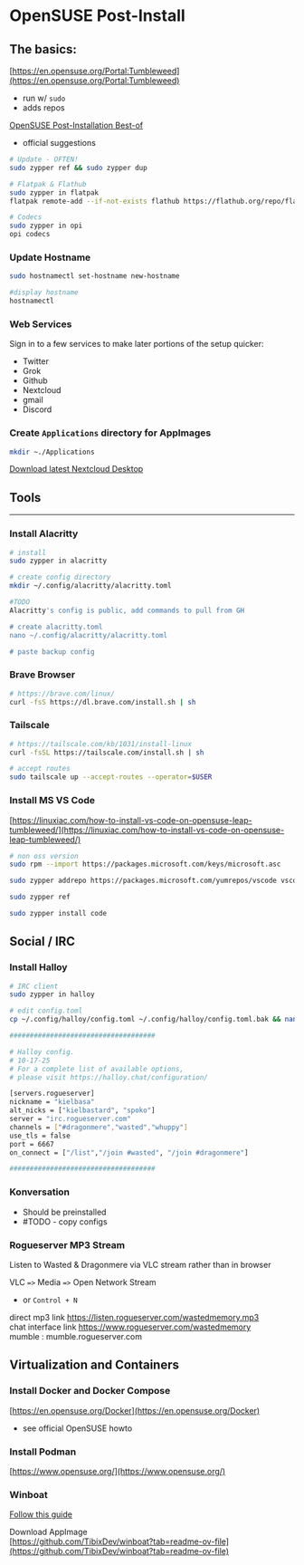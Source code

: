 # OpenSUSE Post-Install

## The basics:
[https://en.opensuse.org/Portal:Tumbleweed](https://en.opensuse.org/Portal:Tumbleweed)
- run w/ `sudo`
- adds repos

[OpenSUSE Post-Installation Best-of](https://doc.opensuse.org/documentation/tumbleweed/best_of_post/)
- official suggestions

```bash
# Update - OFTEN!
sudo zypper ref && sudo zypper dup

# Flatpak & Flathub
sudo zypper in flatpak
flatpak remote-add --if-not-exists flathub https://flathub.org/repo/flathub.flatpakrepo

# Codecs
sudo zypper in opi
opi codecs
```

### Update Hostname
```bash
sudo hostnamectl set-hostname new-hostname

#display hostname
hostnamectl
```


### Web Services
Sign in to a few services to make later portions of the setup quicker:
- Twitter
- Grok
- Github
- Nextcloud
- gmail
- Discord

### Create `Applications` directory for AppImages
```bash
mkdir ~./Applications
```
[Download latest Nextcloud Desktop](https://github.com/nextcloud-releases/desktop/releases)



## Tools
---

### Install Alacritty
```bash
# install
sudo zypper in alacritty

# create config directory
mkdir ~/.config/alacritty/alacritty.toml

#TODO
Alacritty's config is public, add commands to pull from GH

# create alacritty.toml
nano ~/.config/alacritty/alacritty.toml

# paste backup config
```

### Brave Browser
```bash
# https://brave.com/linux/
curl -fsS https://dl.brave.com/install.sh | sh
```

### Tailscale
```bash
# https://tailscale.com/kb/1031/install-linux
curl -fsSL https://tailscale.com/install.sh | sh

# accept routes
sudo tailscale up --accept-routes --operator=$USER
```

### Install MS VS Code
[https://linuxiac.com/how-to-install-vs-code-on-opensuse-leap-tumbleweed/](https://linuxiac.com/how-to-install-vs-code-on-opensuse-leap-tumbleweed/)

```bash
# non oss version
sudo rpm --import https://packages.microsoft.com/keys/microsoft.asc

sudo zypper addrepo https://packages.microsoft.com/yumrepos/vscode vscode

sudo zypper ref

sudo zypper install code
```


## Social / IRC


### Install Halloy
```bash
# IRC client
sudo zypper in halloy

# edit config.toml
cp ~/.config/halloy/config.toml ~/.config/halloy/config.toml.bak && nano ~/.config/halloy/config.toml

####################################

# Halloy config.
# 10-17-25
# For a complete list of available options,
# please visit https://halloy.chat/configuration/

[servers.rogueserver]
nickname = "kielbasa"
alt_nicks = ["kielbastard", "spoko"]
server = "irc.rogueserver.com"
channels = ["#dragonmere","wasted","whuppy"]
use_tls = false
port = 6667
on_connect = ["/list","/join #wasted", "/join #dragonmere"]

####################################

```

### Konversation
- Should be preinstalled
- #TODO - copy configs



### Rogueserver MP3 Stream
Listen to Wasted & Dragonmere via VLC stream rather than in browser

VLC `=>` Media `=>` Open Network Stream
- or `Control + N`

direct mp3 link https://listen.rogueserver.com/wastedmemory.mp3 
<br>
chat interface link https://www.rogueserver.com/wastedmemory
<br>
mumble : mumble.rogueserver.com


## Virtualization and Containers

### Install Docker and Docker Compose
[https://en.opensuse.org/Docker](https://en.opensuse.org/Docker)
- see official OpenSUSE howto

### Install Podman
[https://www.opensuse.org/](https://www.opensuse.org/)

### Winboat
[Follow this guide](https://thecybersecguru.com/tutorials/run-windows-apps-on-linux-winboat-guide/)




Download AppImage
<BR>
[https://github.com/TibixDev/winboat?tab=readme-ov-file](https://github.com/TibixDev/winboat?tab=readme-ov-file)